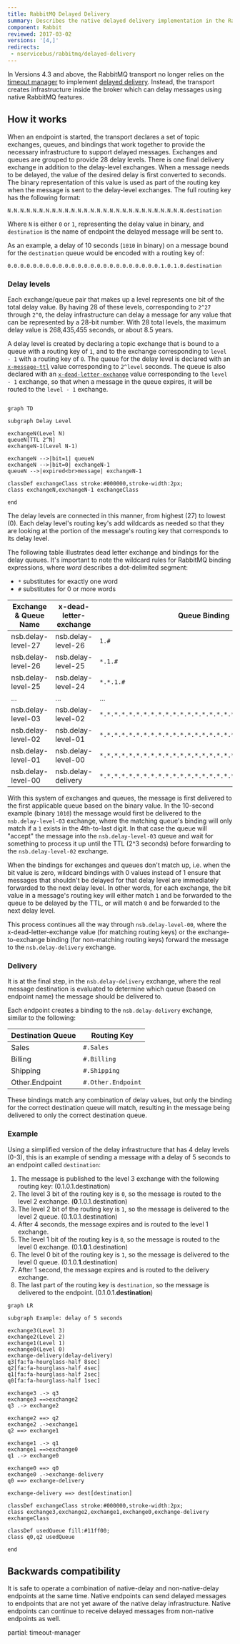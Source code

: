 ```yaml
---
title: RabbitMQ Delayed Delivery
summary: Describes the native delayed delivery implementation in the RabbitMQ transport
component: Rabbit
reviewed: 2017-03-02
versions: '[4,]'
redirects:
 - nservicebus/rabbitmq/delayed-delivery
---
```


In Versions 4.3 and above, the RabbitMQ transport no longer relies on the [timeout manager](/nservicebus/messaging/timeout-manager.md) to implement [delayed delivery](/nservicebus/messaging/delayed-delivery.md). Instead, the transport creates infrastructure inside the broker which can delay messages using native RabbitMQ features.


## How it works

When an endpoint is started, the transport declares a set of topic exchanges, queues, and bindings that work together to provide the necessary infrastructure to support delayed messages. Exchanges and queues are grouped to provide 28 delay levels. There is one final delivery exchange in addition to the delay-level exchanges. When a message needs to be delayed, the value of the desired delay is first converted to seconds. The binary representation of this value is used as part of the routing key when the message is sent to the delay-level exchanges. The full routing key has the following format:

```
N.N.N.N.N.N.N.N.N.N.N.N.N.N.N.N.N.N.N.N.N.N.N.N.N.N.N.N.destination
```

Where `N` is either `0` or `1`, representing the delay value in binary, and `destination` is the name of endpoint the delayed message will be sent to.

As an example, a delay of 10 seconds (`1010` in binary) on a message bound for the `destination` queue would be encoded with a routing key of:

```
0.0.0.0.0.0.0.0.0.0.0.0.0.0.0.0.0.0.0.0.0.0.0.0.1.0.1.0.destination
```


### Delay levels

Each exchange/queue pair that makes up a level represents one bit of the total delay value. By having 28 of these levels, corresponding to `2^27` through `2^0`, the delay infrastructure can delay a message for any value that can be represented by a 28-bit number. With 28 total levels, the maximum delay value is 268,435,455 seconds, or about 8.5 years.

A delay level is created by declaring a topic exchange that is bound to a queue with a routing key of `1`, and to the exchange corresponding to `level - 1` with a routing key of `0`. The queue for the delay level is declared with an [`x-message-ttl`](https://www.rabbitmq.com/ttl.html) value corresponding to `2^level` seconds. The queue is also declared with an [`x-dead-letter-exchange`](https://www.rabbitmq.com/dlx.html) value corresponding to the `level - 1` exchange, so that when a message in the queue expires, it will be routed to the `level - 1` exchange.

```mermaid

graph TD

subgraph Delay Level

exchangeN(Level N)
queueN[TTL 2^N]
exchangeN-1(Level N-1)

exchangeN -->|bit=1| queueN
exchangeN -->|bit=0| exchangeN-1
queueN -->|expired<br>message| exchangeN-1

classDef exchangeClass stroke:#000000,stroke-width:2px;
class exchangeN,exchangeN-1 exchangeClass

end
```

The delay levels are connected in this manner, from highest (27) to lowest (0). Each delay level's routing key's add wildcards as needed so that they are looking at the portion of the message's routing key that corresponds to its delay level.

The following table illustrates dead letter exchange and bindings for the delay queues. It's important to note the wildcard rules for RabbitMQ binding expressions, where *word* describes a dot-delimited segment:

* `*` substitutes for exactly one word
* `#` substitutes for 0 or more words

| Exchange & Queue Name | x-dead-letter-exchange | Queue Binding                                               |
|-----------------------|------------------------|-------------------------------------------------------------|
| nsb.delay-level-27    | nsb.delay-level-26     | `1.#`                                                       |
| nsb.delay-level-26    | nsb.delay-level-25     | `*.1.#`                                                     |
| nsb.delay-level-25    | nsb.delay-level-24     | `*.*.1.#`                                                   |
| ...                   | ...                    | ...                                                         |
| nsb.delay-level-03    | nsb.delay-level-02     | `*.*.*.*.*.*.*.*.*.*.*.*.*.*.*.*.*.*.*.*.*.*.*.*.1.#`       |
| nsb.delay-level-02    | nsb.delay-level-01     | `*.*.*.*.*.*.*.*.*.*.*.*.*.*.*.*.*.*.*.*.*.*.*.*.*.1.#`     |
| nsb.delay-level-01    | nsb.delay-level-00     | `*.*.*.*.*.*.*.*.*.*.*.*.*.*.*.*.*.*.*.*.*.*.*.*.*.*.1.#`   |
| nsb.delay-level-00    | nsb.delay-delivery     | `*.*.*.*.*.*.*.*.*.*.*.*.*.*.*.*.*.*.*.*.*.*.*.*.*.*.*.1.#` |

With this system of exchanges and queues, the message is first delivered to the first applicable queue based on the binary value. In the 10-second example (binary `1010`) the message would first be delivered to the `nsb.delay-level-03` exchange, where the matching queue's binding will only match if a `1` exists in the 4th-to-last digit. In that case the queue will "accept" the message into the `nsb.delay-level-03` queue and wait for something to process it up until the TTL (2^3 seconds) before forwarding to the `nsb.delay-level-02` exchange.

When the bindings for exchanges and queues don't match up, i.e. when the bit value is zero, wildcard bindings with 0 values instead of 1 ensure that messages that shouldn't be delayed for that delay level are immediately forwarded to the next delay level. In other words, for each exchange, the bit value in a message's routing key will either match `1` and be forwarded to the queue to be delayed by the TTL, or will match `0` and be forwarded to the next delay level.

This process continues all the way through `nsb.delay-level-00`, where the x-dead-letter-exchange value (for matching routing keys) or the exchange-to-exchange binding (for non-matching routing keys) forward the message to the `nsb.delay-delivery` exchange.


### Delivery

It is at the final step, in the `nsb.delay-delivery` exchange, where the real message destination is evaluated to determine which queue (based on endpoint name) the message should be delivered to.

Each endpoint creates a binding to the `nsb.delay-delivery` exchange, similar to the following:

| Destination Queue | Routing Key        |
|-------------------|--------------------|
| Sales             | `#.Sales`          |
| Billing           | `#.Billing`        |
| Shipping          | `#.Shipping`       |
| Other.Endpoint    | `#.Other.Endpoint` |

These bindings match any combination of delay values, but only the binding for the correct destination queue will match, resulting in the message being delivered to only the correct destination queue.


### Example

Using a simplified version of the delay infrastructure that has 4 delay levels (0-3), this is an example of sending a message with a delay of 5 seconds to an endpoint called `destination`:

 1. The message is published to the level 3 exchange with the following routing key: (0.1.0.1.destination)
 1. The level 3 bit of the routing key is `0`, so the message is routed to the level 2 exchange. (**0**.1.0.1.destination)
 1. The level 2 bit of the routing key is `1`, so the message is delivered to the level 2 queue. (0.**1**.0.1.destination)
 1. After 4 seconds, the message expires and is routed to the level 1 exchange.
 1. The level 1 bit of the routing key is `0`, so the message is routed to the level 0 exchange. (0.1.**0**.1.destination)
 1. The level 0 bit of the routing key is `1`, so the message is delivered to the level 0 queue. (0.1.0.**1**.destination)
 1. After 1 second, the message expires and is routed to the delivery exchange.
 1. The last part of the routing key is `destination`, so the message is delivered to the endpoint. (0.1.0.1.**destination**)

```mermaid
graph LR

subgraph Example: delay of 5 seconds

exchange3(Level 3)
exchange2(Level 2)
exchange1(Level 1)
exchange0(Level 0)
exchange-delivery(delay-delivery)
q3[fa:fa-hourglass-half 8sec]
q2[fa:fa-hourglass-half 4sec]
q1[fa:fa-hourglass-half 2sec]
q0[fa:fa-hourglass-half 1sec]

exchange3 .-> q3
exchange3 ==>exchange2
q3 .-> exchange2

exchange2 ==> q2
exchange2 .->exchange1
q2 ==> exchange1

exchange1 .-> q1
exchange1 ==>exchange0
q1 .-> exchange0

exchange0 ==> q0
exchange0 .->exchange-delivery
q0 ==> exchange-delivery

exchange-delivery ==> dest[destination]

classDef exchangeClass stroke:#000000,stroke-width:2px;
class exchange3,exchange2,exchange1,exchange0,exchange-delivery exchangeClass

classDef usedQueue fill:#11ff00;
class q0,q2 usedQueue

end
```


## Backwards compatibility

It is safe to operate a combination of native-delay and non-native-delay endpoints at the same time. Native endpoints can send delayed messages to endpoints that are not yet aware of the native delay infrastructure. Native endpoints can continue to receive delayed messages from non-native endpoints as well.

partial: timeout-manager
